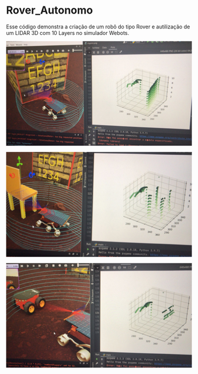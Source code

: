 # Rover_Autonomo

Esse código demonstra a criação de um robô do tipo Rover e autilização de um LIDAR 3D com 10 Layers no simulador Webots.

![Imagem leitura 1](./imagens/image1.jpeg)

![Imagem leitura 2](./imagens/image2.jpeg)

![Imagem leitura 3](./imagens/image3.jpeg)

